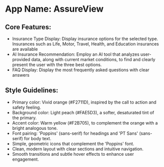 # **App Name**: AssureView

## Core Features:

- Insurance Type Display: Display insurance options for the selected type. Insurances such as Life, Motor, Travel, Health, and Education insurances are available
- AI Insurance Recommendation: Employ an AI tool that analyzes user-provided data, along with current market conditions, to find and clearly present the user with the three best options.
- FAQ Display: Display the most frequently asked questions with clear answers

## Style Guidelines:

- Primary color: Vivid orange (#F2711D), inspired by the call to action and safety feeling.
- Background color: Light peach (#FAE5D3), a softer, desaturated tint of the primary.
- Accent color: Warm yellow (#F2B705), to complement the orange with a bright analogous tone.
- Font pairing: 'Poppins' (sans-serif) for headings and 'PT Sans' (sans-serif) for body text.
- Simple, geometric icons that complement the 'Poppins' font.
- Clean, modern layout with clear sections and intuitive navigation.
- Smooth transitions and subtle hover effects to enhance user engagement.